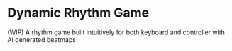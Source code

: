# Dynamic Rhythm Game
(WIP) A rhythm game built intuitively for both keyboard and controller with AI generated beatmaps
